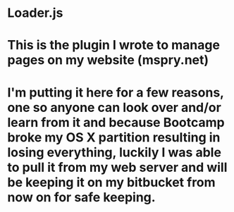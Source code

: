 # Loader.js
# This is the plugin I wrote to manage pages on my website (mspry.net)

# I'm putting it here for a few reasons, one so anyone can look over and/or learn from it and because Bootcamp broke my OS X partition resulting in losing everything, luckily I was able to pull it from my web server and will be keeping it on my bitbucket from now on for safe keeping.